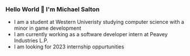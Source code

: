 ### Hello World 👋 I'm Michael Salton

- I am a student at Western Univeristy studying computer science with a minor in game development
- I am currently working as a software developer intern at Peavey Industries L.P.
- I am looking for 2023 internship oppurtunities

<!--
**michaelsalton/michaelsalton** is a ✨ _special_ ✨ repository because its `README.md` (this file) appears on your GitHub profile.

Here are some ideas to get you started:

- 🔭 I’m currently working on ...
- 🌱 I’m currently learning ...
- 👯 I’m looking to collaborate on ...
- 🤔 I’m looking for help with ...
- 💬 Ask me about ...
- 📫 How to reach me: ...
- 😄 Pronouns: ...
- ⚡ Fun fact: ...
-->
